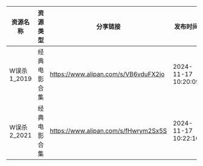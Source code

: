 | 资源名称      | 资源类型   | 分享链接                                 | 发布时间                |
| --------- | ------ | ------------------------------------ | ------------------- |
| W误杀1_2019 | 经典电影合集 | https://www.alipan.com/s/VB6vduFX2jo | 2024-11-17 10:20:09 |
| W误杀2_2021 | 经典电影合集 | https://www.alipan.com/s/fHwrym2Sx5S | 2024-11-17 10:22:10 |
